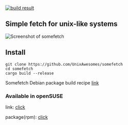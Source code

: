 [![build result](https://build.opensuse.org/projects/home:sophr.temin/packages/somefetch/badge.svg?type=default)](https://build.opensuse.org/package/show/home:sophr.temin/somefetch)
## Simple fetch for unix-like systems

![Screenshot of somefetch](https://github.com/UnixAwesomes/somefetch/blob/master/somefetch.png)

## Install

```
git clone https://github.com/UnixAwesomes/somefetch
cd somefetch
cargo build --release
```

Somefetch Debian package build recipe [link](https://github.com/OctoBanon-Main/somefetch-debian)

### Available in openSUSE

link: [click](https://software.opensuse.org//download.html?project=home%3Asophr.temin&package=somefetch)

package(rpm): [click](somefetch-0.1.0-2.1.x86_64.rpm)
